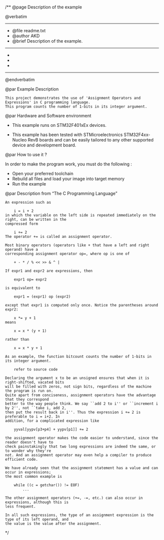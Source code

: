 /**
  @page Description of the example
  
  @verbatim
  ******************************************************************************
  * @file    readme.txt 
  * @author  AKD
  * @brief   Description of the example.
  ******************************************************************************
  *
  *
  *
  ******************************************************************************
  @endverbatim

@par Example Description

	This project demonstrates the use of 'Assignment Operators and Expressions' in C programming language.
	This program counts the number of 1-bits in its integer argument.
	

@par Hardware and Software environment  

  - This example runs on STM32F401xEx devices.
    
  - This example has been tested with STMicroelectronics STM32F4xx-Nucleo RevB 
    boards and can be easily tailored to any other supported device 
    and development board.

@par How to use it ? 

In order to make the program work, you must do the following :
 - Open your preferred toolchain 
 - Rebuild all files and load your image into target memory
 - Run the example

@par Description from “The C Programming Language” 

	An expression such as

		i = i + 2
	in which the variable on the left side is repeated immediately on the right, can be written in the
	compressed form
	
		i += 2
	The operator += is called an assignment operator.
	
	Most binary operators (operators like + that have a left and right operand) have a
	corresponding assignment operator op=, where op is one of
	
		+ - * / % << >> & ^ |
	
	If expr1 and expr2 are expressions, then
	
		expr1 op= expr2
	
	is equivalent to
	
		expr1 = (expr1) op (expr2)
	
	except that expr1 is computed only once. Notice the parentheses around expr2:
	
		x *= y + 1
	means
	
		x = x * (y + 1)
	
	rather than
	
		x = x * y + 1
		
	As an example, the function bitcount counts the number of 1-bits in its integer argument.

		refer to source code
	
	Declaring the argument x to be an unsigned ensures that when it is right-shifted, vacated bits
	will be filled with zeros, not sign bits, regardless of the machine the program is run on.	
	Quite apart from conciseness, assignment operators have the advantage that they correspond
	better to the way people think. We say ``add 2 to i'' or ``increment i by 2'', not ``take i, add 2,
	then put the result back in i''. Thus the expression i += 2 is preferable to i = i+2. In
	addition, for a complicated expression like
	
		yyval[yypv[p3+p4] + yypv[p1]] += 2
	
	the assignment operator makes the code easier to understand, since the reader doesn't have to
	check painstakingly that two long expressions are indeed the same, or to wonder why they're
	not. And an assignment operator may even help a compiler to produce efficient code.
	
	We have already seen that the assignment statement has a value and can occur in expressions;
	the most common example is
	
		while ((c = getchar()) != EOF)
			...
	
	The other assignment operators (+=, -=, etc.) can also occur in expressions, although this is
	less frequent.
	
	In all such expressions, the type of an assignment expression is the type of its left operand, and
	the value is the value after the assignment.
	
 */
